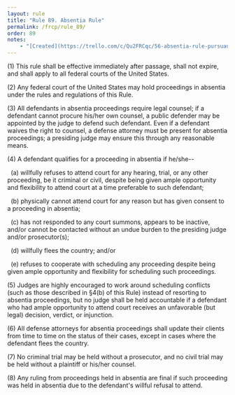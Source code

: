 ```yaml
---
layout: rule
title: "Rule 89. Absentia Rule"
permalink: /frcp/rule_89/
order: 89
notes:
    - "[Created](https://trello.com/c/Qu2FRCqc/56-absentia-rule-pursuant-to-28-usc-2072) prior to June 1st, 2025."
---
```


(1) This rule shall be effective immediately after passage, shall not expire, and shall apply to all federal courts of the United States.

(2) Any federal court of the United States may hold proceedings in absentia under the rules and regulations of this Rule.

(3) All defendants in absentia proceedings require legal counsel; if a defendant cannot procure his/her own counsel, a public defender may be appointed by the judge to defend such defendant. Even if a defendant waives the right to counsel, a defense attorney must be present for absentia proceedings; a presiding judge may ensure this through any reasonable means.

(4) A defendant qualifies for a proceeding in absentia if he/she--

&nbsp;&nbsp;(a) willfully refuses to attend court for any hearing, trial, or any other proceeding, be it criminal or civil, despite being given ample opportunity and flexibility to attend court at a time preferable to such defendant;

&nbsp;&nbsp;(b) physically cannot attend court for any reason but has given consent to a proceeding in absentia;

&nbsp;&nbsp;(c) has not responded to any court summons, appears to be inactive, and/or cannot be contacted without an undue burden to the presiding judge and/or prosecutor(s);

&nbsp;&nbsp;(d) willfully flees the country; and/or

&nbsp;&nbsp;(e) refuses to cooperate with scheduling any proceeding despite being given ample opportunity and flexibility for scheduling such proceedings.

(5) Judges are highly encouraged to work around scheduling conflicts (such as those described in §4(b) of this Rule) instead of resorting to absentia proceedings, but no judge shall be held accountable if a defendant who had ample opportunity to attend court receives an unfavorable (but legal) decision, verdict, or injunction.

(6) All defense attorneys for absentia proceedings shall update their clients from time to time on the status of their cases, except in cases where the defendant flees the country.

(7) No criminal trial may be held without a prosecutor, and no civil trial may be held without a plaintiff or his/her counsel.

(8) Any ruling from proceedings held in absentia are final if such proceeding was held in absentia due to the defendant's willful refusal to attend.